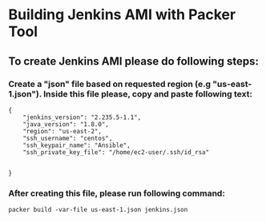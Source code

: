 # Building Jenkins AMI with Packer Tool
## To create Jenkins AMI please do following steps:

### Create a "json" file based on requested region (e.g "us-east-1.json"). Inside this file please, copy and paste following text:

```
{
    "jenkins_version": "2.235.5-1.1",
    "java_version": "1.8.0",
    "region": "us-east-2",
    "ssh_username": "centos",
    "ssh_keypair_name": "Ansible",
    "ssh_private_key_file": "/home/ec2-user/.ssh/id_rsa"


}
```

### After creating this file, please run following command: 

```
packer build -var-file us-east-1.json jenkins.json
```


